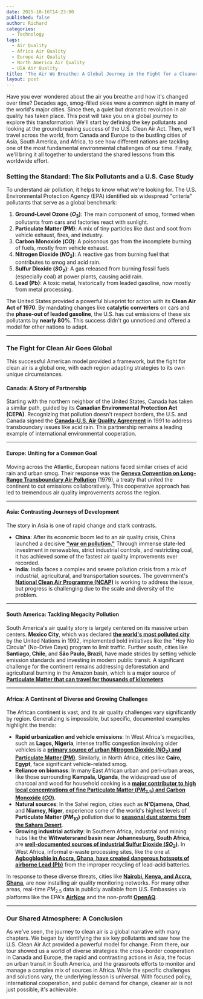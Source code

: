```yaml
---
date: 2025-10-16T14:23:00
published: false
author: Richard
categories:
  - Technology
tags:
  - Air Quality
  - Africa Air Quality
  - Europe Air Quality
  - North America Air Quality
  - USA Air Quality
title: 'The Air We Breathe: A Global Journey in the Fight for a Cleaner Future'
layout: post
---
```

Have you ever wondered about the air you breathe and how it's changed over time? Decades ago, smog-filled skies were a common sight in many of the world's major cities. Since then, a quiet but dramatic revolution in air quality has taken place. This post will take you on a global journey to explore this transformation. We'll start by defining the key pollutants and looking at the groundbreaking success of the U.S. Clean Air Act. Then, we'll travel across the world, from Canada and Europe to the bustling cities of Asia, South America, and Africa, to see how different nations are tackling one of the most fundamental environmental challenges of our time. Finally, we'll bring it all together to understand the shared lessons from this worldwide effort.

### Setting the Standard: The Six Pollutants and a U.S. Case Study

To understand air pollution, it helps to know what we're looking for. The U.S. Environmental Protection Agency (EPA) identified six widespread "criteria" pollutants that serve as a global benchmark:

1.  **Ground-Level Ozone ($O_3$)**: The main component of smog, formed when pollutants from cars and factories react with sunlight.
2.  **Particulate Matter (PM)**: A mix of tiny particles like dust and soot from vehicle exhaust, fires, and industry.
3.  **Carbon Monoxide ($CO$)**: A poisonous gas from the incomplete burning of fuels, mostly from vehicle exhaust.
4.  **Nitrogen Dioxide ($NO_2$)**: A reactive gas from burning fuel that contributes to smog and acid rain.
5.  **Sulfur Dioxide ($SO_2$)**: A gas released from burning fossil fuels (especially coal) at power plants, causing acid rain.
6.  **Lead (Pb)**: A toxic metal, historically from leaded gasoline, now mostly from metal processing.

The United States provided a powerful blueprint for action with its **Clean Air Act of 1970**. By mandating changes like **catalytic converters** on cars and the **phase-out of leaded gasoline**, the U.S. has cut emissions of these six pollutants by **nearly 80%**. This success didn't go unnoticed and offered a model for other nations to adapt.

-----

### The Fight for Clean Air Goes Global

This successful American model provided a framework, but the fight for clean air is a global one, with each region adapting strategies to its own unique circumstances.

#### Canada: A Story of Partnership

Starting with the northern neighbor of the United States, Canada has taken a similar path, guided by its **Canadian Environmental Protection Act (CEPA)**. Recognizing that pollution doesn't respect borders, the U.S. and Canada signed the **[Canada-U.S. Air Quality Agreement](https://www.canada.ca/en/environment-climate-change/services/air-pollution/issues/transboundary/canada-united-states-air-quality-agreement.html)** in 1991 to address transboundary issues like acid rain. This partnership remains a leading example of international environmental cooperation.

-----

#### Europe: Uniting for a Common Goal

Moving across the Atlantic, European nations faced similar crises of acid rain and urban smog. Their response was the **[Geneva Convention on Long-Range Transboundary Air Pollution](https://www.google.com/search?q=https://unece.org/environment-policy/air/convention-and-its-secretaries)** (1979), a treaty that united the continent to cut emissions collaboratively. This cooperative approach has led to tremendous air quality improvements across the region.

-----

#### Asia: Contrasting Journeys of Development

The story in Asia is one of rapid change and stark contrasts.

  * **China**: After its economic boom led to an air quality crisis, China launched a decisive **["war on pollution."](https://www.google.com/search?q=https://www.cfr.org/backgrounder/chinas-fight-against-pollution)** Through immense state-led investment in renewables, strict industrial controls, and restricting coal, it has achieved some of the fastest air quality improvements ever recorded.
  * **India**: India faces a complex and severe pollution crisis from a mix of industrial, agricultural, and transportation sources. The government's **[National Clean Air Programme (NCAP)](https://www.google.com/search?q=https://pib.gov.in/PressReleasePage.aspx%3FPRID%3D1896353)** is working to address the issue, but progress is challenging due to the scale and diversity of the problem.

-----

#### South America: Tackling Megacity Pollution

South America's air quality story is largely centered on its massive urban centers. **Mexico City**, which was declared **[the world's most polluted city](https://www.google.com/search?q=https://www.un.org/en/chronicle/article/ozone-layer-and-megacities)** by the United Nations in 1992, implemented bold initiatives like the "Hoy No Circula" (No-Drive Days) program to limit traffic. Further south, cities like **Santiago, Chile**, and **São Paulo, Brazil**, have made strides by setting vehicle emission standards and investing in modern public transit. A significant challenge for the continent remains addressing deforestation and agricultural burning in the Amazon basin, which is a major source of **[Particulate Matter that can travel for thousands of kilometers](https://www.google.com/search?q=https://earthobservatory.nasa.gov/images/145523/smoke-blankets-the-amazon)**.

-----

#### Africa: A Continent of Diverse and Growing Challenges

The African continent is vast, and its air quality challenges vary significantly by region. Generalizing is impossible, but specific, documented examples highlight the trends:

  * **Rapid urbanization and vehicle emissions**: In West Africa's megacities, such as **Lagos, Nigeria**, intense traffic congestion involving older vehicles is a **[primary source of urban Nitrogen Dioxide ($NO_2$) and Particulate Matter (PM)](https://www.google.com/search?q=https://www.sciencedirect.com/science/article/abs/pii/S135223101930499X)**. Similarly, in North Africa, cities like **Cairo, Egypt**, face significant vehicle-related smog.
  * **Reliance on biomass**: In many East African urban and peri-urban areas, like those surrounding **Kampala, Uganda**, the widespread use of charcoal and wood for household cooking is a **[major contributor to high local concentrations of fine Particulate Matter ($PM_{2.5}$) and Carbon Monoxide ($CO$)](https://www.google.com/search?q=https://www.ncbi.nlm.nih.gov/pmc/articles/PMC6678553/)**.
  * **Natural sources**: In the Sahel region, cities such as **N'Djamena, Chad**, and **Niamey, Niger**, experience some of the world's highest levels of **Particulate Matter ($PM_{10}$)** pollution due to **[seasonal dust storms from the Sahara Desert](https://www.google.com/search?q=https://earthobservatory.nasa.gov/images/147796/a-dust-plume-over-west-africa)**.
  * **Growing industrial activity**: In Southern Africa, industrial and mining hubs like the **Witwatersrand basin near Johannesburg, South Africa**, are **[well-documented sources of industrial Sulfur Dioxide ($SO_2$)](https://www.mdpi.com/2073-4433/11/1/40)**. In West Africa, informal e-waste processing sites, like the one at **[Agbogbloshie in Accra, Ghana, have created dangerous hotspots of airborne Lead (Pb)](https://www.worstpolluted.org/projects_reports/display/129)** from the improper recycling of lead-acid batteries.

In response to these diverse threats, cities like **[Nairobi, Kenya, and Accra, Ghana](https://www.google.com/search?q=https://www.unep.org/news-and-stories/story/africas-first-real-time-air-pollution-monitoring-network-goes-live)**, are now installing air quality monitoring networks. For many other areas, real-time $PM_{2.5}$ data is publicly available from U.S. Embassies via platforms like the EPA's **[AirNow](https://www.google.com/search?q=https://www.airnow.gov/international/us-embassies-and-consulates/)** and the non-profit **[OpenAQ](https://openaq.org/)**.

-----

### Our Shared Atmosphere: A Conclusion

As we've seen, the journey to clean air is a global narrative with many chapters. We began by identifying the six key pollutants and saw how the U.S. Clean Air Act provided a powerful model for change. From there, our tour showed us a world of diverse strategies: the cross-border cooperation in Canada and Europe, the rapid and contrasting actions in Asia, the focus on urban transit in South America, and the grassroots efforts to monitor and manage a complex mix of sources in Africa. While the specific challenges and solutions vary, the underlying lesson is universal. With focused policy, international cooperation, and public demand for change, cleaner air is not just possible, it's achievable.
